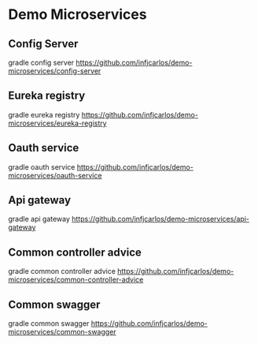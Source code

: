# Demo Microservices
## Config Server
gradle config server
https://github.com/infjcarlos/demo-microservices/config-server

## Eureka registry
gradle eureka registry
https://github.com/infjcarlos/demo-microservices/eureka-registry

## Oauth service
gradle oauth service 
https://github.com/infjcarlos/demo-microservices/oauth-service

## Api gateway
gradle api gateway 
https://github.com/infjcarlos/demo-microservices/api-gateway

## Common controller advice
gradle common controller advice
https://github.com/infjcarlos/demo-microservices/common-controller-advice

## Common swagger
gradle common swagger 
https://github.com/infjcarlos/demo-microservices/common-swagger

